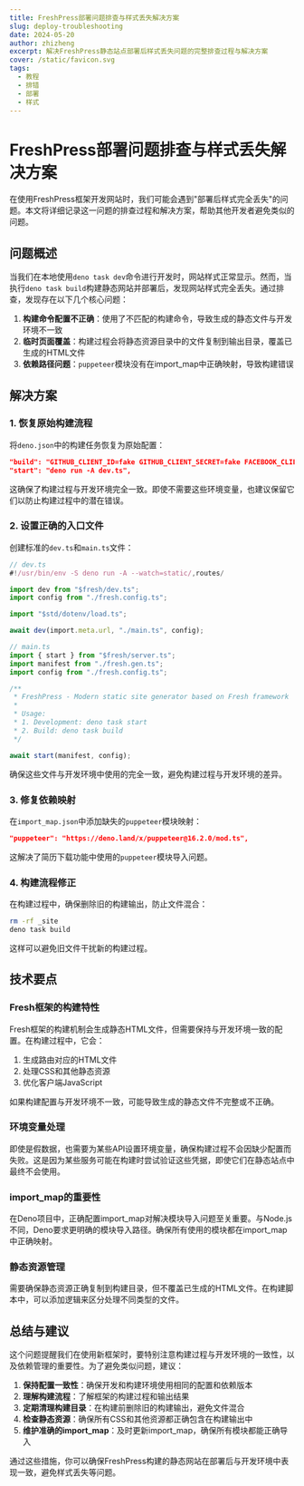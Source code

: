```yaml
---
title: FreshPress部署问题排查与样式丢失解决方案
slug: deploy-troubleshooting
date: 2024-05-20
author: zhizheng
excerpt: 解决FreshPress静态站点部署后样式丢失问题的完整排查过程与解决方案
cover: /static/favicon.svg
tags:
  - 教程
  - 排错
  - 部署
  - 样式
---
```


# FreshPress部署问题排查与样式丢失解决方案

在使用FreshPress框架开发网站时，我们可能会遇到"部署后样式完全丢失"的问题。本文将详细记录这一问题的排查过程和解决方案，帮助其他开发者避免类似的问题。

## 问题概述

当我们在本地使用`deno task dev`命令进行开发时，网站样式正常显示。然而，当执行`deno task build`构建静态网站并部署后，发现网站样式完全丢失。通过排查，发现存在以下几个核心问题：

1. **构建命令配置不正确**：使用了不匹配的构建命令，导致生成的静态文件与开发环境不一致
2. **临时页面覆盖**：构建过程会将静态资源目录中的文件复制到输出目录，覆盖已生成的HTML文件
3. **依赖路径问题**：`puppeteer`模块没有在import_map中正确映射，导致构建错误

## 解决方案

### 1. 恢复原始构建流程

将`deno.json`中的构建任务恢复为原始配置：

```json
"build": "GITHUB_CLIENT_ID=fake GITHUB_CLIENT_SECRET=fake FACEBOOK_CLIENT_ID=fake FACEBOOK_CLIENT_SECRET=fake GOOGLE_CLIENT_ID=fake GOOGLE_CLIENT_SECRET=fake deno run -A scripts/build-search-index.ts && deno run -A --unstable-kv dev.ts build",
"start": "deno run -A dev.ts",
```

这确保了构建过程与开发环境完全一致。即使不需要这些环境变量，也建议保留它们以防止构建过程中的潜在错误。

### 2. 设置正确的入口文件

创建标准的`dev.ts`和`main.ts`文件：

```typescript
// dev.ts
#!/usr/bin/env -S deno run -A --watch=static/,routes/

import dev from "$fresh/dev.ts";
import config from "./fresh.config.ts";

import "$std/dotenv/load.ts";

await dev(import.meta.url, "./main.ts", config);
```

```typescript
// main.ts
import { start } from "$fresh/server.ts";
import manifest from "./fresh.gen.ts";
import config from "./fresh.config.ts";

/**
 * FreshPress - Modern static site generator based on Fresh framework
 *
 * Usage:
 * 1. Development: deno task start
 * 2. Build: deno task build
 */

await start(manifest, config);
```

确保这些文件与开发环境中使用的完全一致，避免构建过程与开发环境的差异。

### 3. 修复依赖映射

在`import_map.json`中添加缺失的`puppeteer`模块映射：

```json
"puppeteer": "https://deno.land/x/puppeteer@16.2.0/mod.ts",
```

这解决了简历下载功能中使用的`puppeteer`模块导入问题。

### 4. 构建流程修正

在构建过程中，确保删除旧的构建输出，防止文件混合：

```bash
rm -rf _site
deno task build
```

这样可以避免旧文件干扰新的构建过程。

## 技术要点

### Fresh框架的构建特性

Fresh框架的构建机制会生成静态HTML文件，但需要保持与开发环境一致的配置。在构建过程中，它会：

1. 生成路由对应的HTML文件
2. 处理CSS和其他静态资源
3. 优化客户端JavaScript

如果构建配置与开发环境不一致，可能导致生成的静态文件不完整或不正确。

### 环境变量处理

即使是假数据，也需要为某些API设置环境变量，确保构建过程不会因缺少配置而失败。这是因为某些服务可能在构建时尝试验证这些凭据，即使它们在静态站点中最终不会使用。

### import_map的重要性

在Deno项目中，正确配置import_map对解决模块导入问题至关重要。与Node.js不同，Deno要求更明确的模块导入路径。确保所有使用的模块都在import_map中正确映射。

### 静态资源管理

需要确保静态资源正确复制到构建目录，但不覆盖已生成的HTML文件。在构建脚本中，可以添加逻辑来区分处理不同类型的文件。

## 总结与建议

这个问题提醒我们在使用新框架时，要特别注意构建过程与开发环境的一致性，以及依赖管理的重要性。为了避免类似问题，建议：

1. **保持配置一致性**：确保开发和构建环境使用相同的配置和依赖版本
2. **理解构建流程**：了解框架的构建过程和输出结果
3. **定期清理构建目录**：在构建前删除旧的构建输出，避免文件混合
4. **检查静态资源**：确保所有CSS和其他资源都正确包含在构建输出中
5. **维护准确的import_map**：及时更新import_map，确保所有模块都能正确导入

通过这些措施，你可以确保FreshPress构建的静态网站在部署后与开发环境中表现一致，避免样式丢失等问题。 